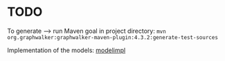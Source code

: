 # TODO

To generate --> run Maven goal in project directory: `mvn org.graphwalker:graphwalker-maven-plugin:4.3.2:generate-test-sources`

Implementation of the models: [modelimpl](modelimpl)